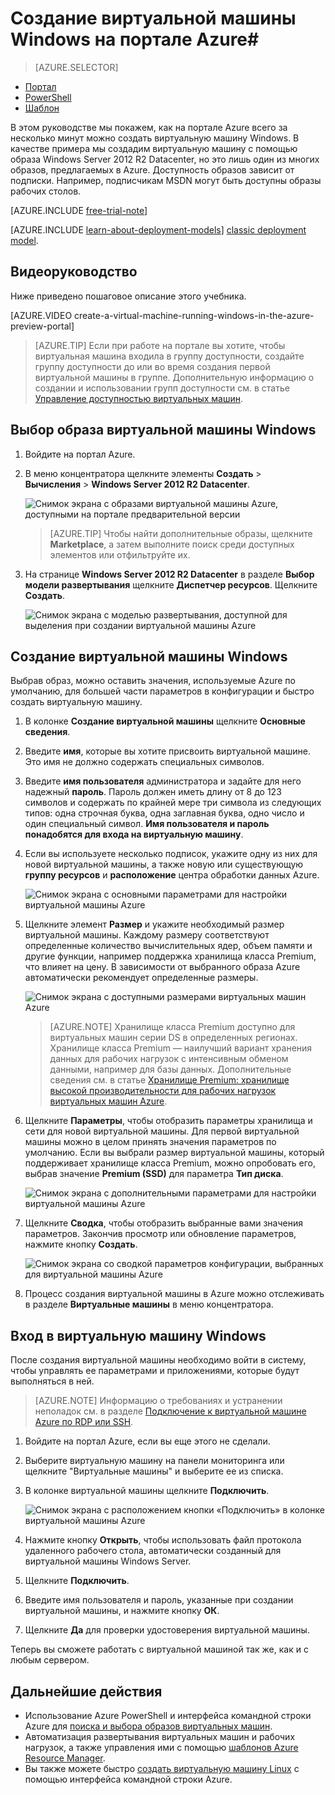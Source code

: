 <properties
	pageTitle="Создание виртуальной машины Windows на портале Azure | Microsoft Azure"
	description="Узнайте, как на портале Azure с помощью Azure Marketplace создать виртуальную машину (виртуальный компьютер) Windows."
	keywords="виртуальная машина Windows, создать виртуальную машину, виртуальный компьютер, настроить виртуальную машину"
	services="virtual-machines-windows"
	documentationCenter=""
	authors="cynthn"
	manager="timlt"
	editor=""
	tags="azure-resource-manager"/>
<tags
	ms.service="virtual-machines-windows"
	ms.workload="infrastructure-services"
	ms.tgt_pltfrm="vm-windows"
	ms.devlang="na"
	ms.topic="hero-article"
	ms.date="03/11/2016"
	ms.author="cynthn"/>

# Создание виртуальной машины Windows на портале Azure#

> [AZURE.SELECTOR]
- [Портал](virtual-machines-windows-hero-tutorial.md)
- [PowerShell](virtual-machines-windows-create-powershell.md)
- [Шаблон](virtual-machines-windows-ps-template.md)


В этом руководстве мы покажем, как на портале Azure всего за несколько минут можно создать виртуальную машину Windows. В качестве примера мы создадим виртуальную машину с помощью образа Windows Server 2012 R2 Datacenter, но это лишь один из многих образов, предлагаемых в Azure. Доступность образов зависит от подписки. Например, подписчикам MSDN могут быть доступны образы рабочих столов.

[AZURE.INCLUDE [free-trial-note](../../includes/free-trial-note.md)]<br>

[AZURE.INCLUDE [learn-about-deployment-models](../../includes/learn-about-deployment-models-rm-include.md)] [classic deployment model](virtual-machines-windows-classic-createportal.md).

## Видеоруководство

Ниже приведено пошаговое описание этого учебника.

[AZURE.VIDEO create-a-virtual-machine-running-windows-in-the-azure-preview-portal]
<br>

>[AZURE.TIP] Если при работе на портале вы хотите, чтобы виртуальная машина входила в группу доступности, создайте группу доступности до или во время создания первой виртуальной машины в группе. Дополнительную информацию о создании и использовании групп доступности см. в статье [Управление доступностью виртуальных машин](virtual-machines-windows-manage-availability.md).



## Выбор образа виртуальной машины Windows

1. Войдите на портал Azure.

2. В меню концентратора щелкните элементы **Создать** > **Вычисления** > **Windows Server 2012 R2 Datacenter**.

	![Снимок экрана с образами виртуальной машины Azure, доступными на портале предварительной версии](./media/virtual-machines-windows-hero-tutorial/marketplace_new.png)

	>[AZURE.TIP] Чтобы найти дополнительные образы, щелкните **Marketplace**, а затем выполните поиск среди доступных элементов или отфильтруйте их.

3. На странице **Windows Server 2012 R2 Datacenter** в разделе **Выбор модели развертывания** щелкните **Диспетчер ресурсов**. Щелкните **Создать**.

	![Снимок экрана с моделью развертывания, доступной для выделения при создании виртуальной машины Azure](./media/virtual-machines-windows-hero-tutorial/marketplace_search_select.png)

## Создание виртуальной машины Windows

Выбрав образ, можно оставить значения, используемые Azure по умолчанию, для большей части параметров в конфигурации и быстро создать виртуальную машину.

1. В колонке **Создание виртуальной машины** щелкните **Основные сведения**.

2. Введите **имя**, которые вы хотите присвоить виртуальной машине. Это имя не должно содержать специальных символов.

3. Введите **имя пользователя** администратора и задайте для него надежный **пароль**. Пароль должен иметь длину от 8 до 123 символов и содержать по крайней мере три символа из следующих типов: одна строчная буква, одна заглавная буква, одно число и один специальный символ. **Имя пользователя и пароль понадобятся для входа на виртуальную машину**.

4. Если вы используете несколько подписок, укажите одну из них для новой виртуальной машины, а также новую или существующую **группу ресурсов** и **расположение** центра обработки данных Azure.

	![Снимок экрана с основными параметрами для настройки виртуальной машины Azure](./media/virtual-machines-windows-hero-tutorial/create_vm_basics.PNG)

	
2. Щелкните элемент **Размер** и укажите необходимый размер виртуальной машины. Каждому размеру соответствуют определенные количество вычислительных ядер, объем памяти и другие функции, например поддержка хранилища класса Premium, что влияет на цену. В зависимости от выбранного образа Azure автоматически рекомендует определенные размеры.

	![Снимок экрана с доступными размерами виртуальных машин Azure](./media/virtual-machines-windows-hero-tutorial/create_vm_size.PNG)

	>[AZURE.NOTE] Хранилище класса Premium доступно для виртуальных машин серии DS в определенных регионах. Хранилище класса Premium — наилучший вариант хранения данных для рабочих нагрузок с интенсивным обменом данными, например для базы данных. Дополнительные сведения см. в статье [Хранилище Premium: хранилище высокой производительности для рабочих нагрузок виртуальных машин Azure](../storage/storage-premium-storage.md).

3. Щелкните **Параметры**, чтобы отобразить параметры хранилища и сети для новой виртуальной машины. Для первой виртуальной машины можно в целом принять значения параметров по умолчанию. Если вы выбрали размер виртуальной машины, который поддерживает хранилище класса Premium, можно опробовать его, выбрав значение **Premium (SSD)** для параметра **Тип диска**.

	![Снимок экрана с дополнительными параметрами для настройки виртуальной машины Azure](./media/virtual-machines-windows-hero-tutorial/create_vm_settings.PNG)

6. Щелкните **Сводка**, чтобы отобразить выбранные вами значения параметров. Закончив просмотр или обновление параметров, нажмите кнопку **Создать**.

	![Снимок экрана со сводкой параметров конфигурации, выбранных для виртуальной машины Azure](./media/virtual-machines-windows-hero-tutorial/create_vm_summary.PNG)

8. Процесс создания виртуальной машины в Azure можно отслеживать в разделе **Виртуальные машины** в меню концентратора.

## Вход в виртуальную машину Windows

После создания виртуальной машины необходимо войти в систему, чтобы управлять ее параметрами и приложениями, которые будут выполняться в ней.

>[AZURE.NOTE] Информацию о требованиях и устранении неполадок см. в разделе [Подключение к виртуальной машине Azure по RDP или SSH](https://msdn.microsoft.com/library/azure/dn535788.aspx).

1. Войдите на портал Azure, если вы еще этого не сделали.

2. Выберите виртуальную машину на панели мониторинга или щелкните "Виртуальные машины" и выберите ее из списка.

3. В колонке виртуальной машины щелкните **Подключить**.

	![Снимок экрана с расположением кнопки «Подключить» в колонке виртуальной машины Azure](./media/virtual-machines-windows-hero-tutorial/connect_vm_portal.png)

4. Нажмите кнопку **Открыть**, чтобы использовать файл протокола удаленного рабочего стола, автоматически созданный для виртуальной машины Windows Server.

5. Щелкните **Подключить**.

6. Введите имя пользователя и пароль, указанные при создании виртуальной машины, и нажмите кнопку **ОК**.

7. Щелкните **Да** для проверки удостоверения виртуальной машины.

Теперь вы сможете работать с виртуальной машиной так же, как и с любым сервером.

## Дальнейшие действия

* Использование Azure PowerShell и интерфейса командной строки Azure для [поиска и выбора образов виртуальных машин](virtual-machines-linux-cli-ps-findimage.md).
* Автоматизация развертывания виртуальных машин и рабочих нагрузок, а также управления ими с помощью [шаблонов Azure Resource Manager](https://azure.microsoft.com/documentation/templates/).
* Вы также можете быстро [создать виртуальную машину Linux](virtual-machines-linux-quick-create-cli.md) с помощью интерфейса командной строки Azure.

<!---HONumber=AcomDC_0413_2016-->
